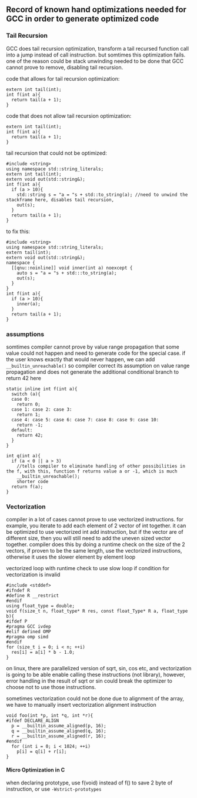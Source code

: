 ## Record of known hand optimizations needed for GCC in order to generate optimized code
### Tail Recursion
GCC does tail recursion optimization, transform a tail recursed function call into a jump instead of call instruction. but somtimes this optimization fails. one of
the reason could be stack unwinding needed to be done that GCC cannot prove to remove, disabling tail recursion.

code that allows for tail recursion optimization:
```
extern int tail(int);
int f(int a){
  return tail(a + 1);
}
```

code that does not allow tail recursion optimization:
```
extern int tail(int);
int f(int a){
  return tail(a + 1);
}
```

tail recursion that could not be optimized:
```
#include <string>
using namespace std::string_literals;
extern int tail(int);
extern void out(std::string&);
int f(int a){
  if (a > 10){
    std::string s = "a = "s + std::to_string(a); //need to unwind the stackframe here, disables tail recursion, 
    out(s);
  }
  return tail(a + 1);
}
```

to fix this:
```
#include <string>
using namespace std::string_literals;
extern tail(int);
extern void out(std::string&);
namespace {
  [[qnu::noinline]] void inner(int a) noexcept {
    auto s = "a = "s + std:::to_string(a);
    out(s);
  }
}
int f(int a){
  if (a > 10){
    inner(a);
  }
  return tail(a + 1);
}
```

### assumptions
somtimes compiler cannot prove by value range propagation that some value could not happen and need to generate code for the special case. if the user knows exactly that would never happen, we can add `__builtin_unreachable()` so compiler correct its assumption on value range propagation and does not generate the additional conditional branch to return 42 here

```
static inline int f(int a){
  switch (a){
  case 0:
    return 0;
  case 1: case 2: case 3:
    return 1;
  case 4: case 5: case 6: case 7: case 8: case 9: case 10:
    return -1;
  default:
    return 42;
  }
}

int q(int a){
  if (a < 0 || a > 3)
    //tells compiler to eliminate handling of other possibilities in the f, with this, function f returns value a or -1, which is much
    __builtin_unreachable();
    shorter code
  return f(a);
}
```

### Vectorization
compiler in a lot of cases cannot prove to use vectorized instructions. for example, you iterate to add each element of 2 vector of int together. it can be
optimized to use vectorized int add instruction, but if the vector are of different size, then you will still need to add the uneven sized vector together. compiler
does this by doing a runtime check on the size of the 2 vectors, if proven to be the same length, use the vectorized instructions, otherwise it uses the slower
element by element loop

vectorized loop with runtime check to use slow loop if condition for vectorization is invalid
```
#include <stddef>
#ifndef R
#define R __restrict
#endif
using float_type = double;
void f(size_t n, float_type* R res, const float_Type* R a, float_type b){
#ifdef P
#pragma GCC ivdep
#elif defined OMP
#pragma omp simd
#endif
for (size_t i = 0; i < n; ++i)
  res[i] = a[i] * b - 1.0;
}
```

on linux, there are parallelized version of sqrt, sin, cos etc, and vectorization is going to be able enable calling these instructions (not library), however, error handling in the result of sqrt or sin could break the optimizer to choose not to use those instructions.

sometimes vectorization could not be done due to alignment of the array, we have to manually insert vectorization alignment instruction
```
void foo(int *p, int *q, int *r){
#ifdef DECLARE_ALIGN
  p = __builtin_assume_aligned(p, 16);
  q = __builtin_assume_aligned(q, 16);
  r = __builtin_assume_aligned(r, 16);
#endif
  for (int i = 0; i < 1024; ++i)
    p[i] = q[i] + r[i];
}
```

#### Micro Optimization in C
when declaring prototype, use f(void) instead of f() to save 2 byte of instruction, or use `-Wstrict-prototypes`
